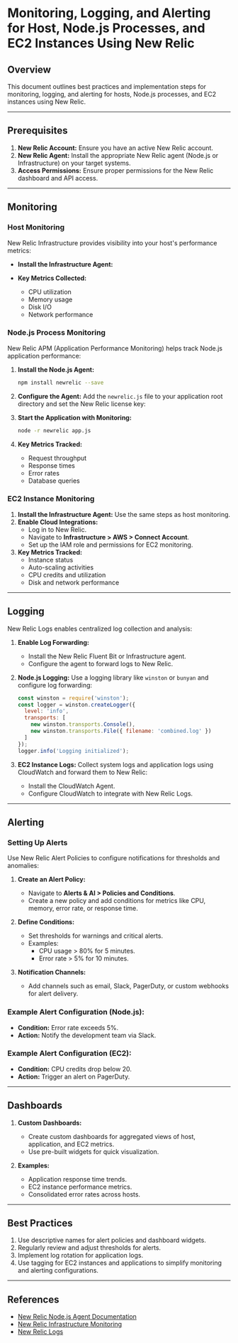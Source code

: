 # Monitoring, Logging, and Alerting for Host, Node.js Processes, and EC2 Instances Using New Relic

## Overview
This document outlines best practices and implementation steps for monitoring, logging, and alerting for hosts, Node.js processes, and EC2 instances using New Relic.

---

## Prerequisites
1. **New Relic Account:** Ensure you have an active New Relic account.
2. **New Relic Agent:** Install the appropriate New Relic agent (Node.js or Infrastructure) on your target systems.
3. **Access Permissions:** Ensure proper permissions for the New Relic dashboard and API access.

---

## Monitoring

### Host Monitoring
New Relic Infrastructure provides visibility into your host's performance metrics:

- **Install the Infrastructure Agent:**
  
- **Key Metrics Collected:**
  - CPU utilization
  - Memory usage
  - Disk I/O
  - Network performance

### Node.js Process Monitoring
New Relic APM (Application Performance Monitoring) helps track Node.js application performance:

1. **Install the Node.js Agent:**
   ```bash
   npm install newrelic --save
   ```
2. **Configure the Agent:**
   Add the `newrelic.js` file to your application root directory and set the New Relic license key:
   
3. **Start the Application with Monitoring:**
   ```bash
   node -r newrelic app.js
   ```
4. **Key Metrics Tracked:**
   - Request throughput
   - Response times
   - Error rates
   - Database queries

### EC2 Instance Monitoring

1. **Install the Infrastructure Agent:** Use the same steps as host monitoring.
2. **Enable Cloud Integrations:**
   - Log in to New Relic.
   - Navigate to **Infrastructure > AWS > Connect Account**.
   - Set up the IAM role and permissions for EC2 monitoring.
3. **Key Metrics Tracked:**
   - Instance status
   - Auto-scaling activities
   - CPU credits and utilization
   - Disk and network performance

---

## Logging
New Relic Logs enables centralized log collection and analysis:

1. **Enable Log Forwarding:**
   - Install the New Relic Fluent Bit or Infrastructure agent.
   - Configure the agent to forward logs to New Relic.

2. **Node.js Logging:**
   Use a logging library like `winston` or `bunyan` and configure log forwarding:
   ```javascript
   const winston = require('winston');
   const logger = winston.createLogger({
     level: 'info',
     transports: [
       new winston.transports.Console(),
       new winston.transports.File({ filename: 'combined.log' })
     ]
   });
   logger.info('Logging initialized');
   ```

3. **EC2 Instance Logs:**
   Collect system logs and application logs using CloudWatch and forward them to New Relic:
   - Install the CloudWatch Agent.
   - Configure CloudWatch to integrate with New Relic Logs.

---

## Alerting

### Setting Up Alerts
Use New Relic Alert Policies to configure notifications for thresholds and anomalies:

1. **Create an Alert Policy:**
   - Navigate to **Alerts & AI > Policies and Conditions**.
   - Create a new policy and add conditions for metrics like CPU, memory, error rate, or response time.

2. **Define Conditions:**
   - Set thresholds for warnings and critical alerts.
   - Examples:
     - CPU usage > 80% for 5 minutes.
     - Error rate > 5% for 10 minutes.

3. **Notification Channels:**
   - Add channels such as email, Slack, PagerDuty, or custom webhooks for alert delivery.

### Example Alert Configuration (Node.js):
- **Condition:** Error rate exceeds 5%.
- **Action:** Notify the development team via Slack.

### Example Alert Configuration (EC2):
- **Condition:** CPU credits drop below 20.
- **Action:** Trigger an alert on PagerDuty.

---

## Dashboards
1. **Custom Dashboards:**
   - Create custom dashboards for aggregated views of host, application, and EC2 metrics.
   - Use pre-built widgets for quick visualization.

2. **Examples:**
   - Application response time trends.
   - EC2 instance performance metrics.
   - Consolidated error rates across hosts.

---

## Best Practices
1. Use descriptive names for alert policies and dashboard widgets.
2. Regularly review and adjust thresholds for alerts.
3. Implement log rotation for application logs.
4. Use tagging for EC2 instances and applications to simplify monitoring and alerting configurations.

---

## References
- [New Relic Node.js Agent Documentation](https://docs.newrelic.com/docs/agents/nodejs-agent/)
- [New Relic Infrastructure Monitoring](https://docs.newrelic.com/docs/infrastructure/)
- [New Relic Logs](https://docs.newrelic.com/docs/logs/)
